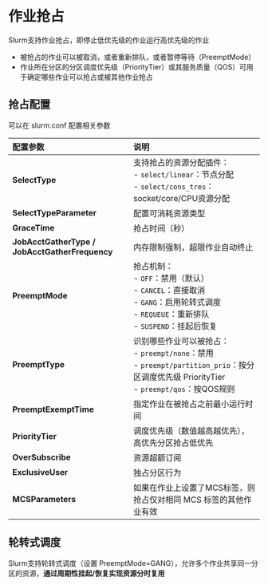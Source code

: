 # 作业抢占

Slurm支持作业抢占，即停止低优先级的作业运行高优先级的作业
- 被抢占的作业可以被取消，或者重新排队，或者暂停等待（PreemptMode）
- 作业所在分区的分区调度优先级（PriorityTier）或其服务质量（QOS）可用于确定哪些作业可以抢占或被其他作业抢占



## 抢占配置

可以在 slurm.conf 配置相关参数

| 配置参数                                       | 说明                                                         |
| :--------------------------------------------- | :----------------------------------------------------------- |
| **SelectType**                                 | 支持抢占的资源分配插件：<br/> - `select/linear`：节点分配<br/> - `select/cons_tres`：socket/core/CPU资源分配 |
| **SelectTypeParameter**                        | 配置可消耗资源类型                                           |
| **GraceTime**                                  | 抢占时间（秒）                                               |
| **JobAcctGatherType / JobAcctGatherFrequency** | 内存限制强制，超限作业自动终止                               |
| **PreemptMode**                                | 抢占机制：<br/> - `OFF`：禁用（默认）<br/> - `CANCEL`：直接取消<br/> - `GANG`：启用轮转式调度<br/> - `REQUEUE`：重新排队<br/> - `SUSPEND`：挂起后恢复 |
| **PreemptType**                                | 识别哪些作业可以被抢占：<br/> - `preempt/none`：禁用 <br/> - `preempt/partition_prio`：按分区调度优先级 PriorityTier<br/> - `preempt/qos`：按QOS规则 |
| **PreemptExemptTime**                          | 指定作业在被抢占之前最小运行时间                             |
| **PriorityTier**                               | 调度优先级（数值越高越优先），高优先分区抢占低优先           |
| **OverSubscribe**                              | 资源超额订阅                                                 |
| **ExclusiveUser**                              | 独占分区行为                                                 |
| **MCSParameters**                              | 如果在作业上设置了MCS标签，则抢占仅对相同 MCS 标签的其他作业有效 |



## 轮转式调度

Slurm支持轮转式调度（设置 PreemptMode=GANG），允许多个作业共享同一分区的资源，**通过周期性挂起/恢复实现资源分时复用**
